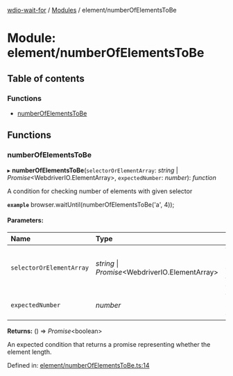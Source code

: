 [wdio-wait-for](../README.md) / [Modules](../modules.md) / element/numberOfElementsToBe

# Module: element/numberOfElementsToBe

## Table of contents

### Functions

- [numberOfElementsToBe](element_numberofelementstobe.md#numberofelementstobe)

## Functions

### numberOfElementsToBe

▸ **numberOfElementsToBe**(`selectorOrElementArray`: *string* \| *Promise*<WebdriverIO.ElementArray\>, `expectedNumber`: *number*): *function*

A condition for checking number of elements with given selector

**`example`** 
browser.waitUntil(numberOfElementsToBe('a', 4));

#### Parameters:

| Name | Type | Description |
| :------ | :------ | :------ |
| `selectorOrElementArray` | *string* \| *Promise*<WebdriverIO.ElementArray\> | The selector or elements array to check |
| `expectedNumber` | *number* | The selector to check |

**Returns:** () => *Promise*<boolean\>

An expected condition that returns a promise
    representing whether the element length.

Defined in: [element/numberOfElementsToBe.ts:14](https://github.com/elaichenkov/wdio-wait-for/blob/074de0f/src/element/numberOfElementsToBe.ts#L14)
